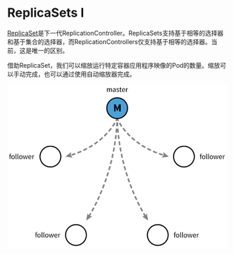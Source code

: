 # ReplicaSets I

[ReplicaSet](https://kubernetes.io/docs/concepts/workloads/controllers/replicaset/)是下一代ReplicationController。ReplicaSets支持基于相等的选择器和基于集合的选择器，而ReplicationControllers仅支持基于相等的选择器。当前，这是唯一的区别。

借助ReplicaSet，我们可以缩放运行特定容器应用程序映像的Pod的数量。缩放可以手动完成，也可以通过使用自动缩放器完成。



![ReplicaSet\(&#x73B0;&#x5728;&#x7684;&#x72B6;&#x6001;&#x548C;&#x9700;&#x6C42;&#x7684;&#x72B6;&#x6001;&#x4E00;&#x81F4;\)](../../.gitbook/assets/image%20%281%29.png)


